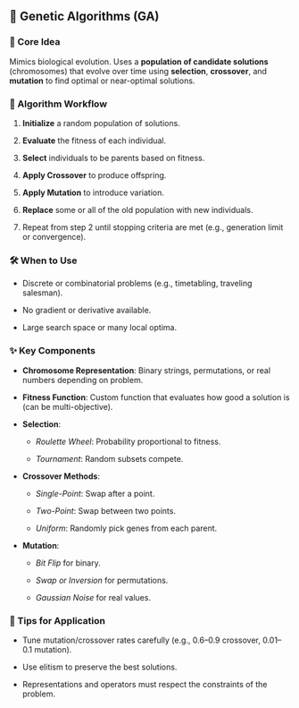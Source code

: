 ## 🧬 Genetic Algorithms (GA)

### 🌱 Core Idea

Mimics biological evolution. Uses a **population of candidate solutions** (chromosomes) that evolve over time using **selection**, **crossover**, and **mutation** to find optimal or near-optimal solutions.

### 🔁 Algorithm Workflow

1. **Initialize** a random population of solutions.
    
2. **Evaluate** the fitness of each individual.
    
3. **Select** individuals to be parents based on fitness.
    
4. **Apply Crossover** to produce offspring.
    
5. **Apply Mutation** to introduce variation.
    
6. **Replace** some or all of the old population with new individuals.
    
7. Repeat from step 2 until stopping criteria are met (e.g., generation limit or convergence).
    

### 🛠 When to Use

- Discrete or combinatorial problems (e.g., timetabling, traveling salesman).
    
- No gradient or derivative available.
    
- Large search space or many local optima.
    

### ✨ Key Components

- **Chromosome Representation**: Binary strings, permutations, or real numbers depending on problem.
    
- **Fitness Function**: Custom function that evaluates how good a solution is (can be multi-objective).
    
- **Selection**:
    
    - _Roulette Wheel_: Probability proportional to fitness.
        
    - _Tournament_: Random subsets compete.
        
- **Crossover Methods**:
    
    - _Single-Point_: Swap after a point.
        
    - _Two-Point_: Swap between two points.
        
    - _Uniform_: Randomly pick genes from each parent.
        
- **Mutation**:
    
    - _Bit Flip_ for binary.
        
    - _Swap or Inversion_ for permutations.
        
    - _Gaussian Noise_ for real values.
        

### 🧠 Tips for Application

- Tune mutation/crossover rates carefully (e.g., 0.6–0.9 crossover, 0.01–0.1 mutation).
    
- Use elitism to preserve the best solutions.
    
- Representations and operators must respect the constraints of the problem.